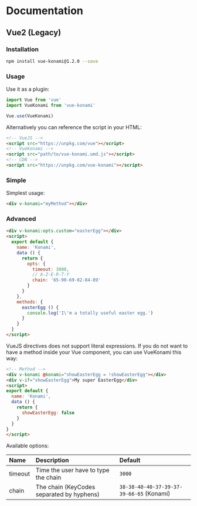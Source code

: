 # Documentation

## Vue2 (Legacy)

### Installation

``` bash
npm install vue-konami@1.2.0 --save
```

### Usage

Use it as a plugin:

``` javascript
import Vue from 'vue'
import VueKonami from 'vue-konami'

Vue.use(VueKonami)
```

Alternatively you can reference the script in your HTML:

``` html
<!-- VueJS -->
<script src="https://unpkg.com/vue"></script>
<!-- VueKonami -->
<script src="path/to/vue-konami.umd.js"></script>
<!-- CDN -->
<script src="https://unpkg.com/vue-konami"></script>
```

### Simple

Simplest usage:

``` html
<div v-konami="myMethod"></div>
```

### Advanced

``` html
<div v-konami:opts.custom="easterEgg"></div>
<script>
  export default {
    name: 'Konami',
    data () {
      return {
        opts: {
          timeout: 3000,
          // A-Z-E-R-T-Y
          chain: '65-90-69-82-84-89'
        }
      }
    },
    methods: {
      easterEgg () {
        console.log('I\'m a totally useful easter egg.')
      }
    }
  }
</script>
```

VueJS directives does not support literal expressions.
If you do not want to have a method inside your Vue component, you can use VueKonami this way:

``` html
<!-- Method -->
<div v-konami @konami="showEasterEgg = !showEasterEgg"></div>
<div v-if="showEasterEgg">My super EasterEgg</div>
<script>
export default {
  name: 'Konami',
  data () {
    return {
      showEasterEgg: false
    }
  }
}
</script>
```

Available options:

| Name     | Description                               | Default                                  |
|:---------|:------------------------------------------|:-----------------------------------------|
| timeout  | Time the user have to type the chain      | `3000`                                   |
| chain    | The chain (KeyCodes separated by hyphens) | `38-38-40-40-37-39-37-39-66-65` (Konami) |
